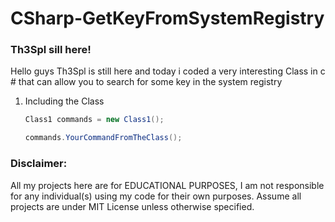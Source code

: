 # CSharp-GetKeyFromSystemRegistry

### Th3Spl sill here!

Hello guys Th3Spl is still here and today i coded a very interesting Class in c # that can allow you to search for some key in the system registry 

1. Including the Class 
   ```C#
   Class1 commands = new Class1();
   ```
   
      ```C#
   commands.YourCommandFromTheClass();
   ```
   
   
### Disclaimer:
All my projects here are for EDUCATIONAL PURPOSES, I am not responsible for any individual(s) using my code for their own purposes. Assume all projects are under MIT License unless otherwise specified.
